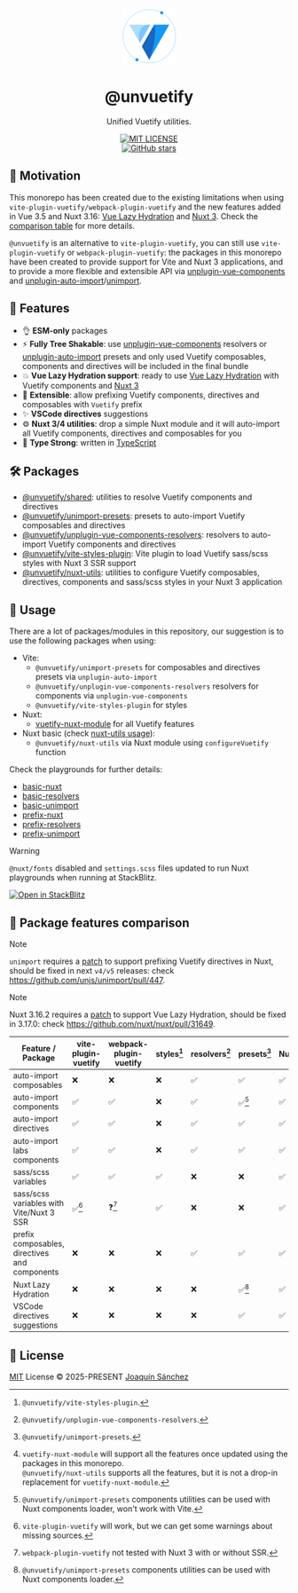 <br>

<p align="center">
  <picture>
    <source media="(prefers-color-scheme: dark)" srcset="https://github.com/userquin/unvuetify-monorepo/blob/main/vuetify-logo-dark-atom.svg" height="100px" />
    <img height="100px" src="https://github.com/userquin/unvuetify-monorepo/blob/main/vuetify-logo-light-atom.svg">
  </picture>
</p>

<h1 align="center">@unvuetify</h1>

<p align="center">
Unified Vuetify utilities.
</p>

<p align='center'>
<a href="https://github.com/userquin/unvuetify-monorepo/tree/main/LICENSE" target="__blank">
  <img alt="MIT LICENSE" src="https://img.shields.io/npm/l/@unvuetify/unimport-presets.svg?style=flat&colorA=18181B&colorB=1867C0">
</a>
<br>
<a href="https://github.com/userquin/unvuetify-monorepo" target="__blank">
  <img alt="GitHub stars" src="https://img.shields.io/github/stars/userquin/unvuetify-monorepo?style=social">
</a>
</p>

## 🚨 Motivation

This monorepo has been created due to the existing limitations when using `vite-plugin-vuetify/webpack-plugin-vuetify` and the new features added in Vue 3.5 and Nuxt 3.16: [Vue Lazy Hydration](https://blog.vuejs.org/posts/vue-3-5#lazy-hydration) and [Nuxt 3](https://nuxt.com/blog/v3-16#%EF%B8%8F-delayed-hydration-support). Check the [comparison table](#-package-features-comparison) for more details.

`@unvuetify` is an alternative to `vite-plugin-vuetify`, you can still use `vite-plugin-vuetify` or `webpack-plugin-vuetify`: the packages in this monorepo have been created to provide support for Vite and Nuxt 3 applications, and to provide a more flexible and extensible API via [unplugin-vue-components](https://github.com/unplugin/unplugin-vue-components) and [unplugin-auto-import](https://github.com/unplugin/unplugin-auto-import)/[unimport](https://github.com/unjs/unimport).

## 🚀 Features

- 👌 **ESM-only** packages
- ⚡ **Fully Tree Shakable**: use [unplugin-vue-components](https://github.com/unplugin/unplugin-vue-components) resolvers or [unplugin-auto-import](https://github.com/unplugin/unplugin-auto-import) presets and only used Vuetify composables, components and directives will be included in the final bundle
- 💥 **Vue Lazy Hydration support**: ready to use [Vue Lazy Hydration](https://blog.vuejs.org/posts/vue-3-5#lazy-hydration) with Vuetify components and [Nuxt 3](https://nuxt.com/blog/v3-16#%EF%B8%8F-delayed-hydration-support)
- 🔌 **Extensible**: allow prefixing Vuetify components, directives and composables with `Vuetify` prefix
- ✨ **VSCode directives** suggestions
- ⚙️ **Nuxt 3/4 utilities**: drop a simple Nuxt module and it will auto-import all Vuetify components, directives and composables for you
- 🦾 **Type Strong**: written in [TypeScript](https://www.typescriptlang.org/)

## 🛠️ Packages

- [@unvuetify/shared](./packages/shared): utilities to resolve Vuetify components and directives
- [@unvuetify/unimport-presets](./packages/unimport-presets): presets to auto-import Vuetify composables and directives
- [@unvuetify/unplugin-vue-components-resolvers](./packages/unplugin-vue-components-resolvers): resolvers to auto-import Vuetify components and directives
- [@unvuetify/vite-styles-plugin](./packages/styles-plugin): Vite plugin to load Vuetify sass/scss styles with Nuxt 3 SSR support
- [@unvuetify/nuxt-utils](./packages/nuxt-utils): utilities to configure Vuetify composables, directives, components and sass/scss styles in your Nuxt 3 application

## 🦄 Usage

There are a lot of packages/modules in this repository, our suggestion is to use the following packages when using:
- Vite:
  - `@unvuetify/unimport-presets` for composables and directives presets via `unplugin-auto-import`
  - `@unvuetify/unplugin-vue-components-resolvers` resolvers for components via `unplugin-vue-components`
  - `@unvuetify/vite-styles-plugin` for styles
- Nuxt:
  - [vuetify-nuxt-module](https://nuxt.vuetifyjs.com/) for all Vuetify features
- Nuxt basic (check [nuxt-utils usage](./packages/nuxt-utils/README.md#-usage)):
  - `@unvuetify/nuxt-utils` via Nuxt module using `configureVuetify` function

Check the playgrounds for further details:
- [basic-nuxt](./playgrounds/basic-nuxt)
- [basic-resolvers](./playgrounds/basic-resolvers)
- [basic-unimport](./playgrounds/basic-unimport)
- [prefix-nuxt](./playgrounds/prefix-nuxt)
- [prefix-resolvers](./playgrounds/prefix-resolvers)
- [prefix-unimport](./playgrounds/prefix-unimport)

> [!WARNING]
> `@nuxt/fonts` disabled and `settings.scss` files updated to run Nuxt playgrounds when running at StackBlitz.

[![Open in StackBlitz](https://developer.stackblitz.com/img/open_in_stackblitz.svg)](https://stackblitz.com/github/userquin/unvuetify-monorepo)

## 👀 Package features comparison

> [!NOTE]
> `unimport` requires a [patch](https://github.com/userquin/unvuetify-monorepo/blob/main/patches/unimport%404.2.0.patch) to support prefixing Vuetify directives in Nuxt, should be fixed in next `v4/v5` releases: check https://github.com/unjs/unimport/pull/447.

> [!NOTE]
> Nuxt 3.16.2 requires a [patch](https://github.com/userquin/unvuetify-monorepo/blob/main/patches/nuxt%403.16.2.patch) to support Vue Lazy Hydration, should be fixed in 3.17.0: check https://github.com/nuxt/nuxt/pull/31649.

Feature / Package | vite-plugin-vuetify | webpack-plugin-vuetify | styles[^1] | resolvers[^2] | presets[^3] | Nuxt[^4] |
----------------|---------------------|------------------------|-----------------------|---------------|-------------|----------
auto-import composables | ❌                   | ❌                      | ❌                     | ✅             | ✅           | ✅
auto-import components | ✅                   | ✅                      | ❌                     | ✅             | ✅[^5]       | ✅
auto-import directives | ✅                   | ✅                      | ❌                     | ✅             | ✅           | ✅
auto-import labs components | ✅                   | ✅                      | ❌                     | ✅             | ✅           | ✅
sass/scss variables | ✅                   | ✅                      | ✅                     | ❌             | ❌           | ✅
sass/scss variables with Vite/Nuxt 3 SSR | ✅[^6]               | ❓[^7]                  | ✅                     | ❌             | ❌           | ✅
prefix composables, directives and components | ❌                   | ❌                      | ❌                     | ✅             | ✅           | ✅
Nuxt Lazy Hydration | ❌                   | ❌                      | ❌                     | ❌             | ✅[^8]       | ✅
VSCode directives suggestions | ❌                   | ❌                      | ❌                     | ❌             | ✅           | ✅

[^1]: `@unvuetify/vite-styles-plugin`.
[^2]: `@unvuetify/unplugin-vue-components-resolvers`.
[^3]: `@unvuetify/unimport-presets`.
[^4]: `vuetify-nuxt-module` will support all the features once updated using the packages in this monorepo.<br/>`@unvuetify/nuxt-utils` supports all the features, but it is not a drop-in replacement for `vuetify-nuxt-module`.
[^5]: `@unvuetify/unimport-presets` components utilities can be used with Nuxt components loader, won't work with Vite.
[^6]: `vite-plugin-vuetify` will work, but we can get some warnings about missing sources.
[^7]: `webpack-plugin-vuetify` not tested with Nuxt 3 with or without SSR.
[^8]: `@unvuetify/unimport-presets` components utilities can be used with Nuxt components loader.

## 📄 License

[MIT](./LICENSE) License &copy; 2025-PRESENT [Joaquín Sánchez](https://github.com/userquin)
